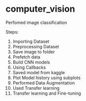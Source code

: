 # computer_vision
Perfomed image classification

Steps:

1. Importing Dataset
2. Preprocessing Dataset
3. Save image to folder
4. Prefetch data
5. Build CNN models
6. Using Callbacks
7. Saved model from kaggle
8. Plot Model history using subplots
9. Performed Data Augmentation
10. Used Transfer learning
11. Transfer learning and Fine-tuning

